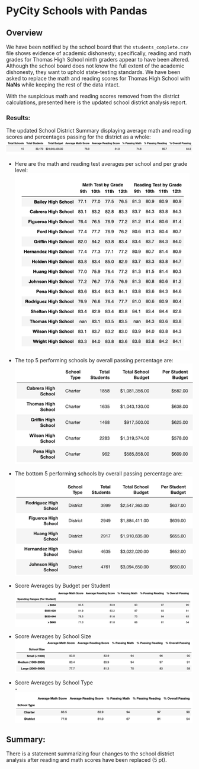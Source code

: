 # PyCity Schools with Pandas

## Overview
We have been notified by the school board that the <code>students_complete.csv</code> file shows evidence of academic dishonesty; specifically, reading and math grades for Thomas High School ninth graders appear to have been altered. Although the school board does not know the full extent of the academic dishonesty, they want to uphold state-testing standards. We have been asked to replace the math and reading scores for Thomas High School with **NaNs** while keeping the rest of the data intact.

With the suspicious math and reading scores removed from the district calculations, presented here is the updated school district analysis report.

### Results:
The updated School District Summary displaying average math and reading scores and percentages passing for the district as a whole:  
![District Summary](/Resources/report_details/district_summary.png "School District Summary")  

- Here are the math and reading test averages per school and per grade level:  
![Test Averages by Grade](/Resources/report_details/averages_by_grade.png "Test Averages by Grade")  

- The top 5 performing schools by overall passing percentage are:  
![Top 5 Schools](/Resources/report_details/top_schools_overall.png "Top Five Schools")

- The bottom 5 performing schools by overall passing percentage are:  
![Bottom 5 Schools](/Resources/report_details/bottom_schools_overall.png "Bottom Five Schools")  

- Score Averages by Budget per Student  
![Spending Per Student](Resources/report_details/spending_ranges_per_student.png "Score Averages by Budget Per Student")  

- Score Averages by School Size  
![School Size Results](Resources/report_details/school_size_results.png "Average Scores by School Size")  

- Score Averages by School Type  
-![School Type Results](Resources/report_details/school_type_results.png "Average Scores by School Type")  


## Summary:

There is a statement summarizing four changes to the school district analysis after reading and math scores have been replaced (5 pt).
